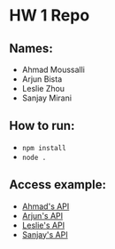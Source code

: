 # HW 1 Repo
## Names:
- Ahmad Moussalli
- Arjun Bista
- Leslie Zhou
- Sanjay Mirani

## How to run:
- `npm install`
- `node .`
## Access example:
 - [Ahmad's API](http://localhost:3000/app/skyscanner?airport=JFK)
 - [Arjun's API](http://localhost:3000/app/abista7?city=berkeley)
 - [Leslie's API](http://localhost:3000/app/xposed?password=123456)
 - [Sanjay's API](http://localhost:3000/app/sanjay417?symbol=AAPL)
